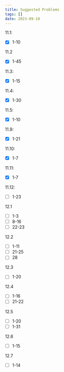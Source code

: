 ```yaml
---
title: Suggested Problems
tags: []
date: 2023-09-10
---
```

11.1: 
- [x] 1-10

11.2
- [x] 1-45

11.3: 
- [x] 1-15

11.4: 
- [x] 1-30

11.5: 
- [x] 1-10

11.9: 
- [x] 1-21

11.10: 
- [x] 1-7

11.11:
- [x] 1-7

11.12:
- [ ] 1-23

12.1
- [ ] 1-3
- [ ] 8-16
- [ ] 22-23

12.2
- [ ] 1-11
- [ ] 21-25
- [ ] 28

12.3
- [ ] 1-20

12.4
- [ ] 1-16
- [ ] 21-22

12.5
- [ ] 1-20
- [ ] 1-31

12.6
- [ ] 1-15

12.7
- [ ] 1-14

